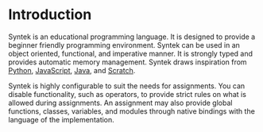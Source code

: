 # Introduction

Syntek is an educational programming language. It is designed to provide a beginner friendly programming environment. Syntek can be used in an object oriented, functional, and imperative manner. It is strongly typed and provides automatic memory management. Syntek draws inspiration from [Python](https://en.wikipedia.org/wiki/Python_(programming_language)), [JavaScript](https://en.wikipedia.org/wiki/JavaScript), [Java](https://en.wikipedia.org/wiki/Java_(programming_language)), and [Scratch](https://en.wikipedia.org/wiki/Scratch_(programming_language)).

Syntek is highly configurable to suit the needs for assignments. You can disable functionality, such as operators, to provide strict rules on what is allowed during assignments. An assignment may also provide global functions, classes, variables, and modules through native bindings with the language of the implementation.
